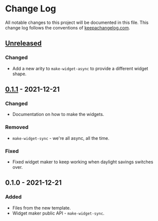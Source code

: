 # Change Log
All notable changes to this project will be documented in this file. This change log follows the conventions of [keepachangelog.com](http://keepachangelog.com/).

## [Unreleased]
### Changed
- Add a new arity to `make-widget-async` to provide a different widget shape.

## [0.1.1] - 2021-12-21
### Changed
- Documentation on how to make the widgets.

### Removed
- `make-widget-sync` - we're all async, all the time.

### Fixed
- Fixed widget maker to keep working when daylight savings switches over.

## 0.1.0 - 2021-12-21
### Added
- Files from the new template.
- Widget maker public API - `make-widget-sync`.

[Unreleased]: https://github.com/your-name/telegram-video-download-bot/compare/0.1.1...HEAD
[0.1.1]: https://github.com/your-name/telegram-video-download-bot/compare/0.1.0...0.1.1
